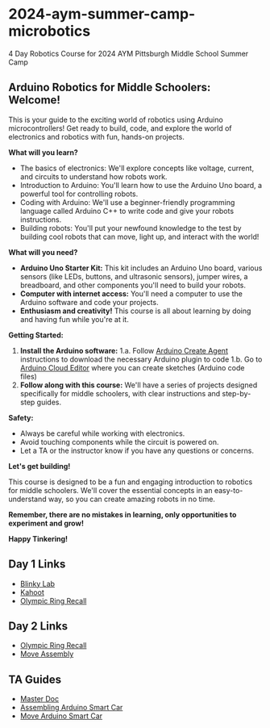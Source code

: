 # 2024-aym-summer-camp-microbotics
4 Day Robotics Course for 2024 AYM Pittsburgh Middle School Summer Camp

## Arduino Robotics for Middle Schoolers: Welcome! 

This is your guide to the exciting world of robotics using Arduino microcontrollers! Get ready to build, code, and explore the world of electronics and robotics with fun, hands-on projects. 

**What will you learn?**

* The basics of electronics: We'll explore concepts like voltage, current, and circuits to understand how robots work.
* Introduction to Arduino: You'll learn how to use the Arduino Uno board, a powerful tool for controlling robots.
* Coding with Arduino: We'll use a beginner-friendly programming language called Arduino C++ to write code and give your robots instructions.
* Building robots: You'll put your newfound knowledge to the test by building cool robots that can move, light up, and interact with the world!

**What will you need?**

* **Arduino Uno Starter Kit:** This kit includes an Arduino Uno board, various sensors (like LEDs, buttons, and ultrasonic sensors), jumper wires, a breadboard, and other components you'll need to build your robots. 
* **Computer with internet access:** You'll need a computer to use the Arduino software and code your projects.
* **Enthusiasm and creativity!** This course is all about learning by doing and having fun while you're at it.

**Getting Started:**

1. **Install the Arduino software:**
  1.a. Follow [Arduino Create Agent](https://support.arduino.cc/hc/en-us/articles/360014869820-Install-the-Arduino-Create-Agent) instructions to download the necessary Arduino plugin to code
  1.b. Go to [Arduino Cloud Editor](https://app.arduino.cc/) where you can create sketches (Arduino code files)
2. **Follow along with this course:** We'll have a series of projects designed specifically for middle schoolers, with clear instructions and step-by-step guides. 

**Safety:**

* Always be careful while working with electronics. 
* Avoid touching components while the circuit is powered on.
* Let a TA or the instructor know if you have any questions or concerns.

**Let's get building!**

This course is designed to be a fun and engaging introduction to robotics for middle schoolers. We'll cover the essential concepts in an easy-to-understand way, so you can create amazing robots in no time. 

**Remember, there are no mistakes in learning, only opportunities to experiment and grow!**

**Happy Tinkering!**

## Day 1 Links
* [Blinky Lab](https://docs.arduino.cc/built-in-examples/basics/Blink/)
* [Kahoot](https://create.kahoot.it/share/study-with-true-false-questions/932444ab-47de-4c4b-b68a-92ee5908be0a)
* [Olympic Ring Recall](https://projecthub.arduino.cc/ronbentley1/buttons-lights-game-dd66e1)

## Day 2 Links
* [Olympic Ring Recall](https://projecthub.arduino.cc/ronbentley1/buttons-lights-game-dd66e1)
* [Move Assembly](https://docs.google.com/document/d/1LXGKjgsHB11Z9xCddMpEz6m9vEMAzMEUCbTDNuVmT1A/edit?usp=sharing)

## TA Guides
* [Master Doc](https://docs.google.com/document/d/1VEn3odx9Lsw0g7s10jIWNV84klX9qzb7k7aU2YQoCtE/edit?usp=sharing)
* [Assembling Arduino Smart Car]([https://docs.sunfounder.com/projects/3in1-kit-v2/en/latest/car_project/car_project.html](https://docs.sunfounder.com/projects/3in1-kit-v2/en/latest/car_project/car_assemble.html))
* [Move Arduino Smart Car](https://docs.sunfounder.com/projects/3in1-kit-v2/en/latest/car_project/car_move.html)

